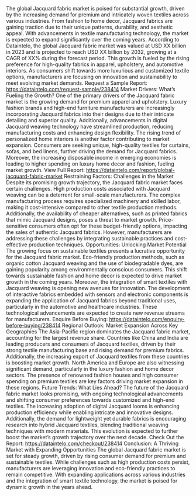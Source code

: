 The global Jacquard fabric market is poised for substantial growth, driven by the increasing demand for premium and intricately woven textiles across various industries. From fashion to home decor, Jacquard fabrics are gaining traction due to their unique patterns, durability, and aesthetic appeal. With advancements in textile manufacturing technology, the market is expected to expand significantly over the coming years.
According to Dataintelo, the global Jacquard fabric market was valued at USD XX billion in 2023 and is projected to reach USD XX billion by 2032, growing at a CAGR of XX% during the forecast period. This growth is fueled by the rising preference for high-quality fabrics in apparel, upholstery, and automotive interiors. As consumers shift towards more luxurious and customized textile options, manufacturers are focusing on innovation and sustainability to meet evolving market demands.
Request a Sample Report: https://dataintelo.com/request-sample/238414
Market Drivers: What’s Fueling the Growth?
One of the primary drivers of the Jacquard fabric market is the growing demand for premium apparel and upholstery. Luxury fashion brands and high-end furniture manufacturers are increasingly incorporating Jacquard fabrics into their designs due to their intricate detailing and superior quality. Additionally, advancements in digital Jacquard weaving technology have streamlined production, reducing manufacturing costs and enhancing design flexibility.
The rising trend of personalized home interiors is another factor contributing to market expansion. Consumers are seeking unique, high-quality textiles for curtains, sofas, and bed linens, further driving the demand for Jacquard fabrics. Moreover, the increasing disposable income in emerging economies is leading to higher spending on luxury home decor and fashion, fueling market growth.
View Full Report: https://dataintelo.com/report/global-jacquard-fabric-market
Restraining Factors: Challenges in the Market
Despite its promising growth trajectory, the Jacquard fabric market faces certain challenges. High production costs associated with Jacquard weaving can be a deterrent for small-scale manufacturers. The complex manufacturing process requires specialized machinery and skilled labor, making it cost-intensive compared to other textile production methods.
Additionally, the availability of cheaper alternatives, such as printed fabrics that mimic Jacquard designs, poses a threat to market growth. Price-sensitive consumers often opt for these budget-friendly options, impacting the sales of authentic Jacquard fabrics. However, manufacturers are addressing these challenges by integrating sustainable practices and cost-effective production techniques.
Opportunities: Unlocking Market Potential
The growing focus on sustainable textiles presents a lucrative opportunity for the Jacquard fabric market. Eco-friendly production methods, such as organic cotton Jacquard weaving and the use of biodegradable dyes, are gaining popularity among environmentally conscious consumers. This shift towards sustainable fashion and home decor is expected to drive market growth in the coming years.
Moreover, the integration of smart textiles with Jacquard weaving is opening new avenues for innovation. The development of interactive fabrics embedded with sensors and electronic components is expanding the application of Jacquard fabrics beyond traditional uses, particularly in the automotive and healthcare industries. These technological advancements are expected to create new revenue streams for manufacturers.
Enquire Before Buying: https://dataintelo.com/enquiry-before-buying/238414
Regional Outlook: Market Expansion Across Key Geographies
The Asia-Pacific region dominates the Jacquard fabric market, accounting for the largest revenue share. Countries like China and India are leading producers and consumers of Jacquard textiles, driven by their strong textile manufacturing base and rising demand for premium fabrics. Additionally, the increasing export of Jacquard textiles from these countries is boosting market growth.
North America and Europe are also witnessing significant demand, particularly in the luxury fashion and home decor sectors. The presence of renowned fashion houses and high consumer spending on premium textiles are key factors driving market expansion in these regions.
Future Trends: What Lies Ahead?
The future of the Jacquard fabric market looks promising, with ongoing technological advancements and shifting consumer preferences towards customized and high-end textiles. The increasing adoption of digital Jacquard looms is enhancing production efficiency while enabling intricate and innovative designs.
Additionally, the demand for lightweight yet durable fabrics is encouraging research into hybrid Jacquard textiles, blending traditional weaving techniques with modern materials. This evolution is expected to further boost the market’s growth trajectory over the next decade.
Check Out the Report: https://dataintelo.com/checkout/238414
Conclusion: A Thriving Market with Expanding Opportunities
The global Jacquard fabric market is set for steady growth, driven by rising consumer demand for premium and sustainable textiles. While challenges such as high production costs persist, manufacturers are leveraging innovation and eco-friendly practices to remain competitive. With expanding applications across various industries and the integration of smart textile technology, the market is poised for dynamic growth in the years ahead.
